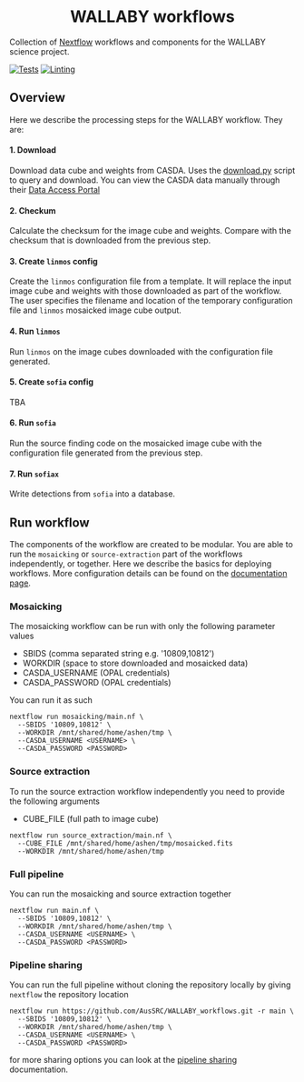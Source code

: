 <h1 align="center">WALLABY workflows</h1>

Collection of [Nextflow](https://www.nextflow.io/) workflows and components for the WALLABY science project.

[![Tests](https://github.com/AusSRC/WALLABY_workflows/actions/workflows/tests.yaml/badge.svg)](https://github.com/AusSRC/WALLABY_workflows/actions/workflows/tests.yaml)
[![Linting](https://github.com/AusSRC/WALLABY_workflows/actions/workflows/lint.yaml/badge.svg)](https://github.com/AusSRC/WALLABY_workflows/actions/workflows/lint.yaml)

## Overview

Here we describe the processing steps for the WALLABY workflow. They are:

#### 1. Download

Download data cube and weights from CASDA. Uses the [download.py](mosaicking/scripts/download.py) script to query and download. You can view the CASDA data manually through their [Data Access Portal](https://data.csiro.au/collections/domain/casdaObservation/search/)

#### 2. Checkum

Calculate the checksum for the image cube and weights. Compare with the checksum that is downloaded from the previous step.

#### 3. Create `linmos` config

Create the `linmos` configuration file from a template. It will replace the input image cube and weights with those downloaded as part of the workflow. The user specifies the filename and location of the temporary configuration file and `linmos` mosaicked image cube output.

#### 4. Run `linmos`

Run `linmos` on the image cubes downloaded with the configuration file generated.

#### 5. Create `sofia` config

TBA

#### 6. Run `sofia`

Run the source finding code on the mosaicked image cube with the configuration file generated from the previous step. 

#### 7. Run `sofiax`

Write detections from `sofia` into a database.

## Run workflow

The components of the workflow are created to be modular. You are able to run the `mosaicking` or `source-extraction` part of the workflows independently, or together. Here we describe the basics for deploying workflows. More configuration details can be found on the [documentation page](https://aussrc.github.io/WALLABY_workflows/).

### Mosaicking

The mosaicking workflow can be run with only the following parameter values

* SBIDS (comma separated string e.g. '10809,10812')
* WORKDIR (space to store downloaded and mosaicked data)
* CASDA_USERNAME (OPAL credentials)
* CASDA_PASSWORD (OPAL credentials)

You can run it as such

```
nextflow run mosaicking/main.nf \
  --SBIDS '10809,10812' \
  --WORKDIR /mnt/shared/home/ashen/tmp \
  --CASDA_USERNAME <USERNAME> \
  --CASDA_PASSWORD <PASSWORD>
```

### Source extraction

To run the source extraction workflow independently you need to provide the following arguments

* CUBE_FILE (full path to image cube)

```
nextflow run source_extraction/main.nf \
  --CUBE_FILE /mnt/shared/home/ashen/tmp/mosaicked.fits
  --WORKDIR /mnt/shared/home/ashen/tmp
```

### Full pipeline

You can run the mosaicking and source extraction together

```
nextflow run main.nf \
  --SBIDS '10809,10812' \
  --WORKDIR /mnt/shared/home/ashen/tmp \
  --CASDA_USERNAME <USERNAME> \
  --CASDA_PASSWORD <PASSWORD>
```

### Pipeline sharing

You can run the full pipeline without cloning the repository locally by giving `nextflow` the repository location

```
nextflow run https://github.com/AusSRC/WALLABY_workflows.git -r main \
  --SBIDS '10809,10812' \
  --WORKDIR /mnt/shared/home/ashen/tmp \
  --CASDA_USERNAME <USERNAME> \
  --CASDA_PASSWORD <PASSWORD>
```

for more sharing options you can look at the [pipeline sharing](https://www.nextflow.io/blog/2014/share-nextflow-pipelines-with-github.html) documentation. 

